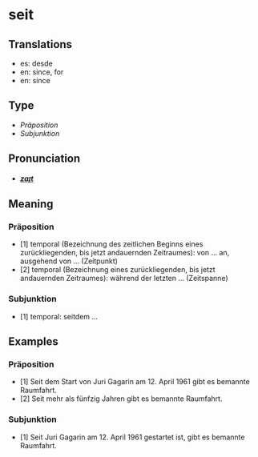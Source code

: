 # seit
## Translations
- es: desde
- en: since, for
- en: since
## Type
- _Präposition_
- _Subjunktion_
## Pronunciation
- **_[zaɪ̯t](https://commons.wikimedia.org/wiki/File:De-seit.ogg)_**
## Meaning
### Präposition
- [1] temporal (Bezeichnung des zeitlichen Beginns eines zurückliegenden, bis jetzt andauernden Zeitraumes): von … an, ausgehend von … (Zeitpunkt)
- [2] temporal (Bezeichnung eines zurückliegenden, bis jetzt andauernden Zeitraumes): während der letzten … (Zeitspanne)
### Subjunktion
- [1] temporal: seitdem …
## Examples
### Präposition
- [1] Seit dem Start von Juri Gagarin am 12. April 1961 gibt es bemannte Raumfahrt.
- [2] Seit mehr als fünfzig Jahren gibt es bemannte Raumfahrt.
### Subjunktion
- [1] Seit Juri Gagarin am 12. April 1961 gestartet ist, gibt es bemannte Raumfahrt.

